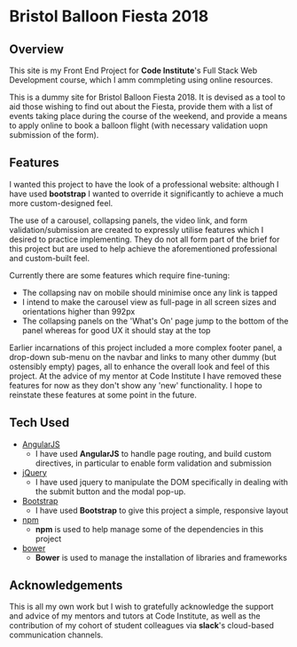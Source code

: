 # Bristol Balloon Fiesta 2018

## Overview

This site is my Front End Project for **Code Institute**'s Full Stack Web Development course, which I amm commpleting using online resources.

This is a dummy site for Bristol Balloon Fiesta 2018. It is devised as a tool to aid those wishing to find out about the Fiesta, provide them with a list of events taking place during the course of the weekend, and provide a means to apply online to book a balloon flight (with necessary validation uopn submission of the form).


## Features

I wanted this project to have the look of a professional website: although I have used **bootstrap** I wanted to override it significantly to achieve a much more custom-designed feel.

The use of a carousel, collapsing panels, the video link, and form validation/submission are created to expressly utilise features which I desired to practice implementing. They do not all form part of the brief for this project but are used to help achieve the aforementioned professional and custom-built feel.

Currently there are some features which require fine-tuning:
- The collapsing nav on mobile should minimise once any link is tapped
- I intend to make the carousel view as full-page in all screen sizes and orientations higher than 992px
- The collapsing panels on the 'What's On' page jump to the bottom of the panel whereas for good UX it should stay at the top

Earlier incarnations of this project included a more complex footer panel, a drop-down sub-menu on the navbar and links to many other dummy (but ostensibly empty) pages, all to enhance the overall look and feel of this project. At the advice of my mentor at Code Institute I have removed these features for now as they don't show any 'new' functionality. I hope to reinstate these features at some point in the future.


## Tech Used
- [AngularJS](https://angularjs.org/)
    - I have used **AngularJS** to handle page routing, and build custom directives, in particular to enable form validation and submission
- [jQuery](https://jquery.com/)
	- I have used jquery to manipulate the DOM specifically in dealing with the submit button and the modal pop-up.
- [Bootstrap](http://getbootstrap.com/)
    - I have used **Bootstrap** to give this project a simple, responsive layout
- [npm](https://www.npmjs.com/)
    - **npm** is used to help manage some of the dependencies in this project
- [bower](https://bower.io/)
    - **Bower** is used to manage the installation of libraries and frameworks

## Acknowledgements
This is all my own work but I wish to gratefully acknowledge the support and advice of my mentors and tutors at Code Institute, as well as the contribution of my cohort of student colleagues via **slack**'s cloud-based communication channels.
